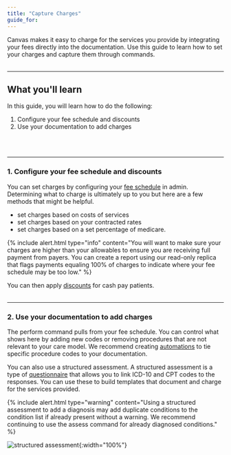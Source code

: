 ```yaml
---
title: "Capture Charges"
guide_for:
---
```

Canvas makes it easy to charge for the services you provide by integrating your fees directly into the documentation.  Use this guide to learn how to set your charges and capture them through commands. 
<br>
<br>
* * *
## What you'll learn
In this guide, you will learn how to do the following:
1. Configure your fee schedule and discounts
2. Use your documentation to add charges
<br>
<br>

* * *

### 1. Configure your fee schedule and discounts

You can set charges by configuring your [fee schedule](/documentation/fee-schedule) in admin. Determining what to charge is ultimately up to you but here are a few methods that might be helpful.
* set charges based on costs of services
* set charges based on your contracted rates
* set charges based on a set percentage of medicare. 


{% include alert.html type="info" content="You will want to make sure your charges are higher than your allowables to ensure you are receiving full payment from payers. You can create a report using our read-only replica that flags payments equaling 100% of charges to indicate where your fee schedule may be too low." %}

You can then apply [discounts](/documentation/discounts) for cash pay patients. 
<br>
<br>
* * *
### 2. Use your documentation to add charges

The perform command pulls from your fee schedule. You can control what shows here by adding new codes or removing procedures that are not relevant to your care model.  We recommend creating [automations](/documentation/automations) to tie specific procedure codes to your documentation. 

You can also use a structured assessment. A structured assessment is a type of [questionnaire](documentation/questionnaires) that allows you to link ICD-10 and CPT codes to the responses. You can use these to build templates that document and charge for the services provided. 

{% include alert.html type="warning" content="Using a structured assessment to add a diagnosis may add duplicate conditions to the condition list if already present without a warning. We recommend continuing to use the assess command for already diagnosed conditions."  %}

![structured assessment](/assets/images/sa.gif){:width="100%"}

